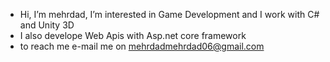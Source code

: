 - Hi, I’m mehrdad, I’m interested in Game Development and I work with C# and Unity 3D
- I also develope Web Apis with Asp.net core framework
- to reach me e-mail me on mehrdadmehrdad06@gmail.com

